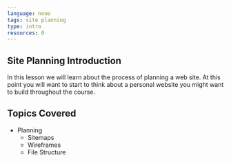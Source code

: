 ```yaml
---
language: none
tags: site planning
type: intro
resources: 0
---
```


## Site Planning Introduction

In this lesson we will learn about the process of planning a web site. At this point you will want to start to think about a personal website you might want to build throughout the course.

## Topics Covered

- Planning
  - Sitemaps
  - Wireframes
  - File Structure